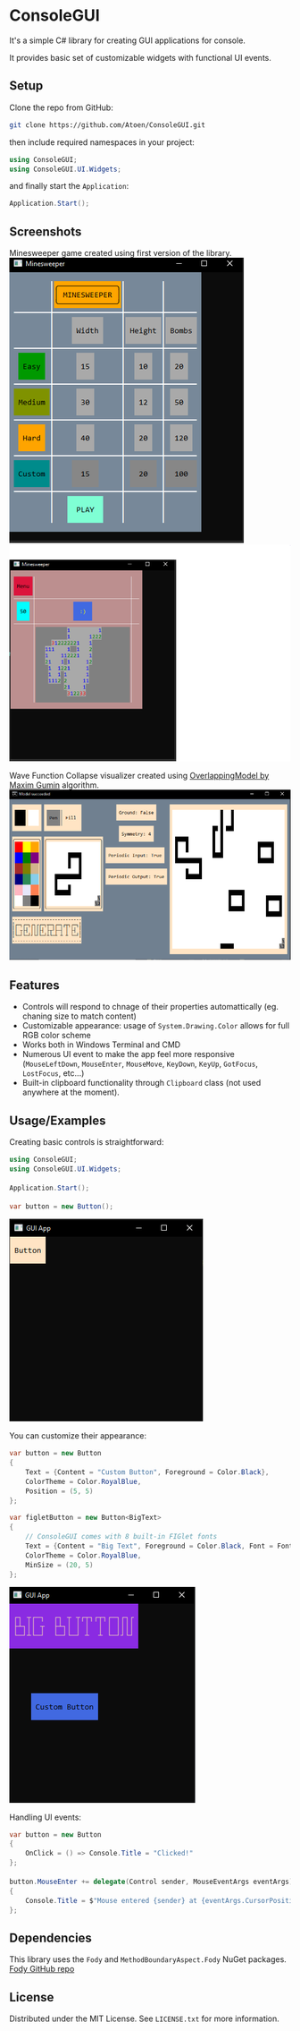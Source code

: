 
# ConsoleGUI

It's a simple C# library for creating GUI applications for console.

It provides basic set of customizable widgets with functional UI events.



## Setup

Clone the repo from GitHub:

```bash
git clone https://github.com/Atoen/ConsoleGUI.git
```

then include required namespaces in your project:

```csharp
using ConsoleGUI;
using ConsoleGUI.UI.Widgets;
```

and finally start the `Application`:

```csharp
Application.Start();
```
## Screenshots

Minesweeper game created using first version of the library.
![App Screenshot](minesweeperMenu.png)
![App Screenshot](minesweeperGame.png)

Wave Function Collapse visualizer created using [OverlappingModel by Maxim Gumin](https://github.com/mxgmn/WaveFunctionCollapse) algorithm.
![App Screenshot](wave.png)

## Features

- Controls will respond to chnage of their properties automattically (eg. chaning size to match content)
- Customizable appearance: usage of `System.Drawing.Color` allows for full RGB color scheme
- Works both in Windows Terminal and CMD
- Numerous UI event to make the app feel more responsive (`MouseLeftDown`, `MouseEnter`, `MouseMove`, `KeyDown`, `KeyUp`, `GotFocus`, `LostFocus`, etc...)
- Built-in clipboard functionality through `Clipboard` class (not used anywhere at the moment).


## Usage/Examples

Creating basic controls is straightforward:

```csharp
using ConsoleGUI;
using ConsoleGUI.UI.Widgets;

Application.Start();

var button = new Button();
```

![App Screenshot](simpleButton.png)

You can customize their appearance:
```csharp
var button = new Button
{
    Text = {Content = "Custom Button", Foreground = Color.Black},
    ColorTheme = Color.RoyalBlue,
    Position = (5, 5)
};
```

```csharp
var figletButton = new Button<BigText>
{
    // ConsoleGUI comes with 8 built-in FIGlet fonts
    Text = {Content = "Big Text", Foreground = Color.Black, Font = Font.CalvinS},
    ColorTheme = Color.RoyalBlue,
    MinSize = (20, 5)
};
```
![App Screenshot](customButtons.png)

Handling UI events:
```csharp
var button = new Button
{
    OnClick = () => Console.Title = "Clicked!"
};

button.MouseEnter += delegate(Control sender, MouseEventArgs eventArgs)
{
    Console.Title = $"Mouse entered {sender} at {eventArgs.CursorPosition}";
};
```
## Dependencies

This library uses the `Fody` and `MethodBoundaryAspect.Fody` NuGet packages. [Fody GitHub repo](https://github.com/mxgmn/WaveFunctionCollapse)

## License

Distributed under the MIT License. See `LICENSE.txt` for more information.
